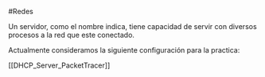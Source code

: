 #Redes 

Un servidor, como el nombre indica, tiene capacidad de servir con diversos procesos a la red que este conectado.

Actualmente consideramos la siguiente configuración para la practica:

[[DHCP_Server_PacketTracer]]